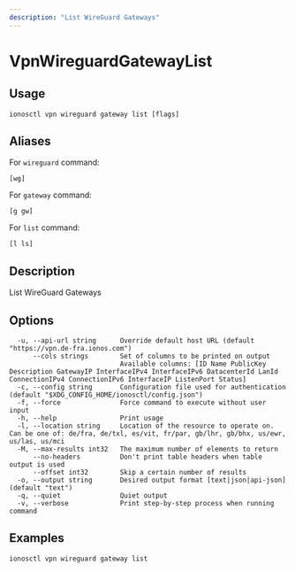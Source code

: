 ```yaml
---
description: "List WireGuard Gateways"
---
```


# VpnWireguardGatewayList

## Usage

```text
ionosctl vpn wireguard gateway list [flags]
```

## Aliases

For `wireguard` command:

```text
[wg]
```

For `gateway` command:

```text
[g gw]
```

For `list` command:

```text
[l ls]
```

## Description

List WireGuard Gateways

## Options

```text
  -u, --api-url string      Override default host URL (default "https://vpn.de-fra.ionos.com")
      --cols strings        Set of columns to be printed on output 
                            Available columns: [ID Name PublicKey Description GatewayIP InterfaceIPv4 InterfaceIPv6 DatacenterId LanId ConnectionIPv4 ConnectionIPv6 InterfaceIP ListenPort Status]
  -c, --config string       Configuration file used for authentication (default "$XDG_CONFIG_HOME/ionosctl/config.json")
  -f, --force               Force command to execute without user input
  -h, --help                Print usage
  -l, --location string     Location of the resource to operate on. Can be one of: de/fra, de/txl, es/vit, fr/par, gb/lhr, gb/bhx, us/ewr, us/las, us/mci
  -M, --max-results int32   The maximum number of elements to return
      --no-headers          Don't print table headers when table output is used
      --offset int32        Skip a certain number of results
  -o, --output string       Desired output format [text|json|api-json] (default "text")
  -q, --quiet               Quiet output
  -v, --verbose             Print step-by-step process when running command
```

## Examples

```text
ionosctl vpn wireguard gateway list
```

